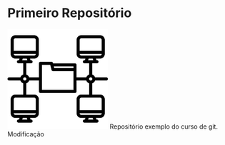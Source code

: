 # Primeiro Repositório
![Repositório Ilustrativo.][def]
Repositório exemplo do curso de git.
Modificação




[def]: repoimagem.png